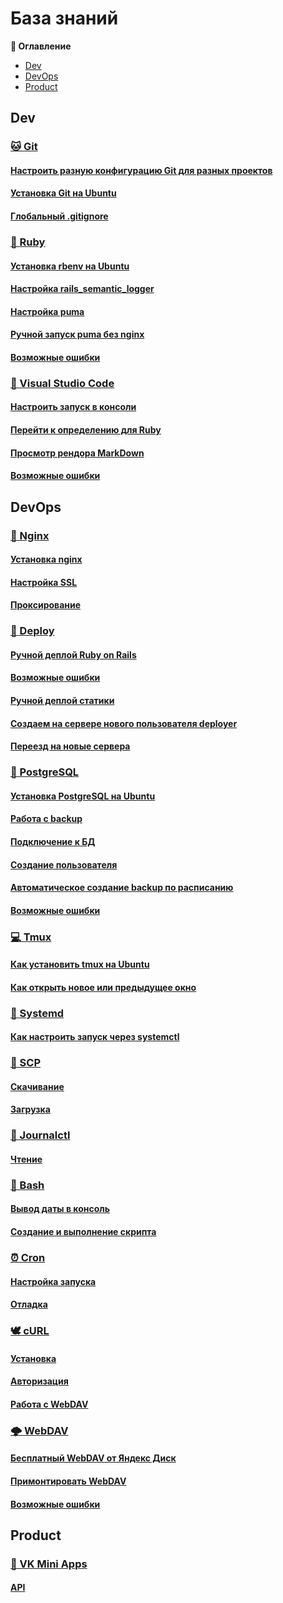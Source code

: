 # База знаний

**📔 Оглавление**
* [Dev](#dev)
* [DevOps](#devops)
* [Product](#product)

## Dev
### [🐱 Git](git)
#### [Настроить разную конфигурацию Git для разных проектов](git/config.md)
#### [Установка Git на Ubuntu](git/install.md)
#### [Глобальный .gitignore](git/global_gitignore.md)
### [💎 Ruby](./ruby/README.md)
#### [Установка rbenv на Ubuntu](./ruby/install.md)
#### [Настройка rails_semantic_logger](./ruby/semantic_logger.md)
#### [Настройка puma](./ruby/puma.md)
#### [Ручной запуск puma без nginx](./ruby/hand_run_puma_without_nginx.md)
#### [Возможные ошибки](./ruby/emergency.md)
### [📑 Visual Studio Code](./vscode/README.md)
#### [Настроить запуск в консоли](./vscode/setting.md)
#### [Перейти к определению для Ruby](./vscode/navigate_ruby.md)
#### [Просмотр рендора MarkDown](./vscode/markdown.md)
#### [Возможные ошибки](./vscode/emergency.md)
## DevOps
### [🤖 Nginx](./nginx/README.md)
#### [Установка nginx](./nginx/install.md)
#### [Настройка SSL](./nginx/ssl.md)
#### [Проксирование](./nginx/proxy.md)
### [🚀 Deploy](./deploy/README.md)
#### [Ручной деплой Ruby on Rails](./deploy/handmade.md)
#### [Возможные ошибки](./deploy/emergency.md)
#### [Ручной деплой статики](./deploy/static.md)
#### [Создаем на сервере нового пользователя deployer](./deploy/deployer.md)
#### [Переезд на новые сервера](./deploy/move.md)
### [🐘 PostgreSQL](./postgresql/README.md)
#### [Установка PostgreSQL на Ubuntu](./postgresql/install.md)
#### [Работа с backup](./postgresql/backup.md)
#### [Подключение к БД](./postgresql/connect.md)
#### [Создание пользователя](./postgresql/create_user.md)
#### [Автоматическое создание backup по расписанию](./postgresql/cron_backup.md)
#### [Возможные ошибки](./postgresql/emergency.md)
### [💻 Tmux](tmux/README.md)
#### [Как установить tmux на Ubuntu](tmux/install.md)
#### [Как открыть новое или предыдущее окно](tmux/comand.md)
### [🔧 Systemd](systemd/README.md)
#### [Как настроить запуск через systemctl](systemd/start.md)
### [🚚 SCP](scp/README.md)
#### [Скачивание](scp/download.md)
#### [Загрузка](scp/upload.md)
### [📔 Journalctl](journalctl/README.md)
#### [Чтение](journalctl/read.md)
### [📇 Bash](bash/README.md)
#### [Вывод даты в консоль](./bash/date.md)
#### [Создание и выполнение скрипта](./bash/script.md)
### [⏰ Cron](./cron/README.md)
#### [Настройка запуска](./cron/setting.md)
#### [Отладка](./cron/debug.md)
### [🕊️ cURL](./curl/README.md)
#### [Установка](./curl/install.md)
#### [Авторизация](./curl/auth.md)
#### [Работа с WebDAV](./curl/webdav.md)
### [🌩 WebDAV](./webdav/README.md)
#### [Бесплатный WebDAV от Яндекс Диск](./webdav/yandex.md)
#### [Примонтировать WebDAV](./webdav/mount.md)
#### [Возможные ошибки](./webdav/emergency.md)
## Product
### [📱 VK Mini Apps](vkminiapps/README.md)
#### [API](vkminiapps/api.md)
